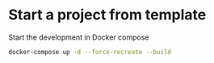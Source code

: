 # Start a project from template

Start the development in Docker compose

```bash
docker-compose up -d --force-recreate --build
```



